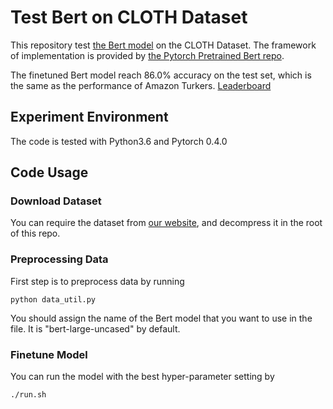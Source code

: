 # Test Bert on CLOTH Dataset

This repository test [the Bert model](https://github.com/google-research/bert) on the CLOTH Dataset. The framework of implementation is provided by [the Pytorch Pretrained Bert repo](https://github.com/huggingface/pytorch-pretrained-BERT). 

The finetuned Bert model reach 86.0% accuracy on the test set, which is the same as the performance of Amazon Turkers. [Leaderboard](http://www.qizhexie.com/data/CLOTH_leaderboard)

## Experiment Environment

The code is tested with Python3.6 and Pytorch 0.4.0

## Code Usage

### Download Dataset

You can require the dataset from [our website](http://www.cs.cmu.edu/~glai1/data/cloth/), and decompress it in the root of this repo.

### Preprocessing Data

First step is to preprocess data by running

```
python data_util.py
```

You should assign the name of the Bert model that you want to use in the file. It is "bert-large-uncased" by default. 

### Finetune Model 

You can run the model with the best hyper-parameter setting by

```
./run.sh
```

